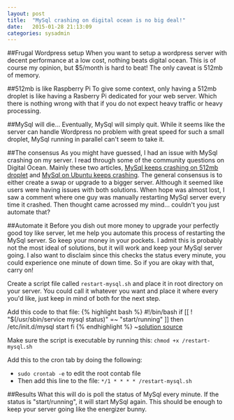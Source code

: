 ```yaml
---
layout: post
title:  "MySql crashing on digital ocean is no big deal!"
date:   2015-01-28 21:13:09
categories: sysadmin 
---
```

##Frugal Wordpress setup
When you want to setup a wordpress server with decent performance at a low cost, nothing beats digital ocean. This is of course my opinion, but $5/month is hard to beat! The only caveat is 512mb of memory.
<!--more-->

##512mb is like Raspberry Pi
To give some context, only having a 512mb droplet is like having a Rasberry Pi dedicated for your web server. Which there is nothing wrong with that if you do not expect heavy traffic or heavy processing. 

##MySql will die...
Eventually, MySql will simply quit. While it seems like the server can handle Wordpress no problem with great speed for such a small droplet, MySql running in parallel can't seem to take it.

##The consensus
As you might have guessed, I had an issue with MySql crashing on my server. I read through some of the community questions on Digital Ocean. Mainly these two articles, [MySql keeps crashing on 512mb droplet][do1] and [MySql on Ubuntu keeps crashing][do2]. The general consensus is to either create a swap or upgrade to a bigger server. Although it seemed like users were having issues with both solutions. When hope was almost lost, I saw a comment where one guy was manually restarting MySql server every time it crashed. Then thought came acrossed my mind... couldn't you just automate that?

##Automate it
Before you dish out more money to upgrade your perfectly good toy like server, let me help you automate this process of restarting the MySql server. So keep your money in your pockets. I admit this is probably not the most ideal of solutions, but it will work and keep your MySql server going. I also want to disclaim since this checks the status every minute, you could experience one minute of down time. So if you are okay with that, carry on!

Create a script file called `restart-mysql.sh` and place it in root directory on your server. You could call it whatever you want and place it where every you'd like, just keep in mind of both for the next step.

Add this code to that file:
{% highlight bash %}
#!/bin/bash
if [[ ! "$(/usr/sbin/service mysql status)" =~ "start/running" ]]
then
        /etc/init.d/mysql start
fi
{% endhighlight %}
~[solution source][do3]

Make sure the script is executable by running this: `chmod +x /restart-mysql.sh`

Add this to the cron tab by doing the following:

* `sudo crontab -e` to edit the root contab file
* Then add this line to the file: `*/1 * * * * /restart-mysql.sh`

##Results
What this will do is poll the status of MySql every minute. If the status is "start/running", it will start MySql again. This should be enough to keep your server going like the energizer bunny. 

[do1]:	https://www.digitalocean.com/community/questions/mysql-keeps-crashing-on-512mb-droplet	
[do2]:	https://www.digitalocean.com/community/questions/mysql-on-ubuntu-keeps-crashing	
[do3]:	http://askubuntu.com/questions/451839/shell-script-issue-cron-job-script-to-restart-mysql-server-when-it-stops-accide	

